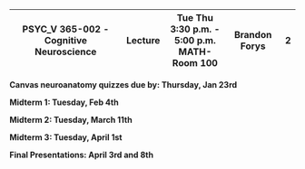 | PSYC_V 365-002 - Cognitive Neuroscience | Lecture | Tue Thu <br>3:30 p.m. - 5:00 p.m. <br>MATH-Room 100 | Brandon Forys | 2   |
| --------------------------------------- | ------- | --------------------------------------------------- | ------------- | --- |
**Canvas neuroanatomy quizzes due by: Thursday, Jan 23rd**

**Midterm 1: Tuesday, Feb 4th**

**Midterm 2: Tuesday, March 11th**

**Midterm 3: Tuesday, April 1st**

**Final Presentations: April 3rd and 8th**